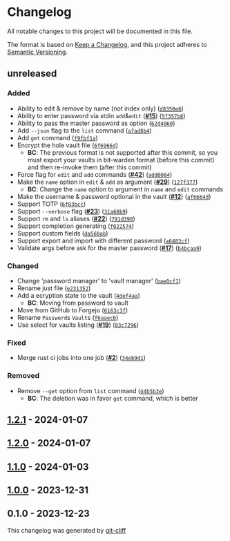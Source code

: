 # Changelog
All notable changes to this project will be documented in this file.

The format is based on [Keep a Changelog](https://keepachangelog.com/en/1.0.0/),
and this project adheres to [Semantic Versioning](https://semver.org/spec/v2.0.0.html).

## unreleased
### Added
-  Ability to edit & remove by name (not index only) ([`d8350e6`](https://git.4rs.nl/awiteb/lprs/commit/d8350e636e733c6d49d46d95e0c3ca6c403d72c5))
-  Ability to enter password via stdin `add`&`edit` ([**#15**](https://git.4rs.nl/awiteb/lprs/issues/15)) ([`5f357b8`](https://git.4rs.nl/awiteb/lprs/commit/5f357b89cb6a49be1c5461fa4b6cd5aaec8e541f))
-  Ability to pass the master password as option ([`62d4060`](https://git.4rs.nl/awiteb/lprs/commit/62d4060bb8ffdfb834d5c860f79414cbca211f72))
-  Add `--json` flag to the `list` command ([`a7ad8b4`](https://git.4rs.nl/awiteb/lprs/commit/a7ad8b468277aa5bc1df8616d93b757c3eab303f))
-  Add `get` command ([`f9fbf1a`](https://git.4rs.nl/awiteb/lprs/commit/f9fbf1a0b7b85638ad64287738e05ec1a1c35d25))
-  Encrypt the hole vault file ([`6f6966d`](https://git.4rs.nl/awiteb/lprs/commit/6f6966d5b25b2b5047081304f7597fe80ec95387))
    - **BC**:  The previous format is not supported after this commit, so
you must export your vaults in bit-warden format (before this commit)
and then re-invoke them (after this commit)
-  Force flag for `edit` and `add` commands ([**#42**](https://git.4rs.nl/awiteb/lprs/issues/42)) ([`add0084`](https://git.4rs.nl/awiteb/lprs/commit/add008416b37c3f8e4def891355dcbccc6786a58))
-  Make the `name` option in `edit` & `add` as argument ([**#29**](https://git.4rs.nl/awiteb/lprs/issues/29)) ([`127f377`](https://git.4rs.nl/awiteb/lprs/commit/127f3779f8d805c7e1f5209555d8929082f85c82))
    - **BC**:  Change the `name` option to argument in `name` and `edit` commands
-  Make the username & password optional in the vault ([**#12**](https://git.4rs.nl/awiteb/lprs/issues/12)) ([`af6664d`](https://git.4rs.nl/awiteb/lprs/commit/af6664da5c08cc39cf732d64ba74de1731095723))
-  Support TOTP ([`6f83bcc`](https://git.4rs.nl/awiteb/lprs/commit/6f83bcccf94b88181d86358a922e61e3d3a2dad8))
-  Support `--verbose` flag ([**#23**](https://git.4rs.nl/awiteb/lprs/issues/23)) ([`31a68b9`](https://git.4rs.nl/awiteb/lprs/commit/31a68b927764a7eb0b38539f630b70fa258ae7aa))
-  Support `rm` and `ls` aliases ([**#22**](https://git.4rs.nl/awiteb/lprs/issues/22)) ([`791d390`](https://git.4rs.nl/awiteb/lprs/commit/791d390e636c1c29af23b343edb66279b791b121))
-  Support completion generating ([`f022574`](https://git.4rs.nl/awiteb/lprs/commit/f022574631bfb1b6a62f95d3259617f302059781))
-  Support custom fields ([`da568ab`](https://git.4rs.nl/awiteb/lprs/commit/da568ab5e9414ef77831066eb9b09621c0fedaee))
-  Support export and import with different password ([`a6483cf`](https://git.4rs.nl/awiteb/lprs/commit/a6483cf333e6a5f3a0d48317b50c6304cfd956bb))
-  Validate args before ask for the master password ([**#17**](https://git.4rs.nl/awiteb/lprs/issues/17)) ([`b4bcaa9`](https://git.4rs.nl/awiteb/lprs/commit/b4bcaa92ca63b7c71ea5c28d5e9a6af3ecb88a91))
### Changed
-  Change 'password manager' to 'vault manager' ([`bae0cf1`](https://git.4rs.nl/awiteb/lprs/commit/bae0cf174736d9a1cd61becd20f7d87cf137249c))
-  Rename just file ([`e231352`](https://git.4rs.nl/awiteb/lprs/commit/e231352009c21886772b8f039d3e51ba0aeb7616))
-  Add a ecryption state to the vault ([`4def4aa`](https://git.4rs.nl/awiteb/lprs/commit/4def4aadb20cc367d57466dc5e88c3043e468d20))
    - **BC**:  Moving from password to vault
-  Move from GitHub to Forgejo ([`6163c3f`](https://git.4rs.nl/awiteb/lprs/commit/6163c3ff26ab81b07490a798f4047a09565ab1ac))
-  Rename `Password`s `Vault`s ([`f6aaecb`](https://git.4rs.nl/awiteb/lprs/commit/f6aaecb9cf43d7dfa3ef653ff0cd117b3197308b))
-  Use select for vaults listing ([**#19**](https://git.4rs.nl/awiteb/lprs/issues/19)) ([`83c7296`](https://git.4rs.nl/awiteb/lprs/commit/83c7296bf7bf469423f53b024cb65e608ff6c9d9))
### Fixed
-  Merge rust ci jobs into one job ([**#2**](https://git.4rs.nl/awiteb/lprs/issues/2)) ([`34eb9d1`](https://git.4rs.nl/awiteb/lprs/commit/34eb9d10f0ad514c6a7878fd8415a50f04db2be8))
### Removed
-  Remove `--get` option from `list` command ([`44b5b3e`](https://git.4rs.nl/awiteb/lprs/commit/44b5b3e09b6c653b0d201e268878718cfa507209))
    - **BC**:  The deletion was in favor `get` command, which is better

## [1.2.1](https://git.4rs.nl/awiteb/lprs/compare/v1.2.0..v1.2.1) - 2024-01-07

## [1.2.0](https://git.4rs.nl/awiteb/lprs/compare/v1.1.0..v1.2.0) - 2024-01-07

## [1.1.0](https://git.4rs.nl/awiteb/lprs/compare/v1.0.0..v1.1.0) - 2024-01-03

## [1.0.0](https://git.4rs.nl/awiteb/lprs/compare/v0.1.0..v1.0.0) - 2023-12-31

## 0.1.0 - 2023-12-23

This changelog was generated by [git-cliff](https://github.com/orhun/git-cliff)
